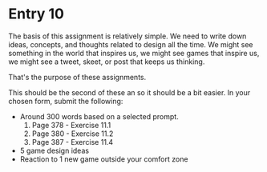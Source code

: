 # Entry 10
The basis of this assignment is relatively simple. We need to write down ideas, concepts, and thoughts related to design all the time. We might see something in the world that inspires us, we might see games that inspire us, we might see a tweet, skeet, or post that keeps us thinking.

That's the purpose of these assignments. 

This should be the second of these an so it should be a bit easier. In your chosen form, submit the following: 
- Around 300 words based on a selected prompt.
	1. Page 378 - Exercise 11.1
	2. Page 380 - Exercise 11.2
	3. Page 387 - Exercise 11.4
- 5 game design ideas
- Reaction to 1 new game outside your comfort zone